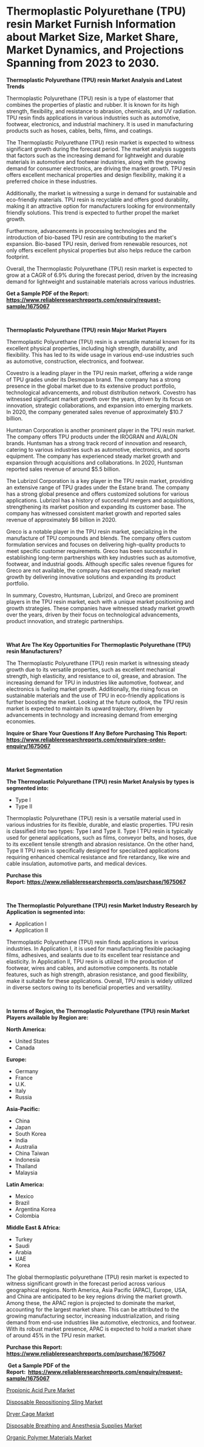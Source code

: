 <p><h1>Thermoplastic Polyurethane (TPU) resin Market Furnish Information about Market Size, Market Share, Market Dynamics, and Projections Spanning from 2023 to 2030.</h1></p><p><strong>Thermoplastic Polyurethane (TPU) resin Market Analysis and Latest Trends</strong></p>
<p><p>Thermoplastic Polyurethane (TPU) resin is a type of elastomer that combines the properties of plastic and rubber. It is known for its high strength, flexibility, and resistance to abrasion, chemicals, and UV radiation. TPU resin finds applications in various industries such as automotive, footwear, electronics, and industrial machinery. It is used in manufacturing products such as hoses, cables, belts, films, and coatings.</p><p>The Thermoplastic Polyurethane (TPU) resin market is expected to witness significant growth during the forecast period. The market analysis suggests that factors such as the increasing demand for lightweight and durable materials in automotive and footwear industries, along with the growing demand for consumer electronics, are driving the market growth. TPU resin offers excellent mechanical properties and design flexibility, making it a preferred choice in these industries.</p><p>Additionally, the market is witnessing a surge in demand for sustainable and eco-friendly materials. TPU resin is recyclable and offers good durability, making it an attractive option for manufacturers looking for environmentally friendly solutions. This trend is expected to further propel the market growth.</p><p>Furthermore, advancements in processing technologies and the introduction of bio-based TPU resin are contributing to the market's expansion. Bio-based TPU resin, derived from renewable resources, not only offers excellent physical properties but also helps reduce the carbon footprint.</p><p>Overall, the Thermoplastic Polyurethane (TPU) resin market is expected to grow at a CAGR of 6.9% during the forecast period, driven by the increasing demand for lightweight and sustainable materials across various industries.</p></p>
<p><strong>Get a Sample PDF of the Report:&nbsp; <a href="https://www.reliableresearchreports.com/enquiry/request-sample/1675067">https://www.reliableresearchreports.com/enquiry/request-sample/1675067</a></strong></p>
<p>&nbsp;</p>
<p><strong>Thermoplastic Polyurethane (TPU) resin Major Market Players</strong></p>
<p><p>Thermoplastic Polyurethane (TPU) resin is a versatile material known for its excellent physical properties, including high strength, durability, and flexibility. This has led to its wide usage in various end-use industries such as automotive, construction, electronics, and footwear.</p><p>Covestro is a leading player in the TPU resin market, offering a wide range of TPU grades under its Desmopan brand. The company has a strong presence in the global market due to its extensive product portfolio, technological advancements, and robust distribution network. Covestro has witnessed significant market growth over the years, driven by its focus on innovation, strategic collaborations, and expansion into emerging markets. In 2020, the company generated sales revenue of approximately $10.7 billion.</p><p>Huntsman Corporation is another prominent player in the TPU resin market. The company offers TPU products under the IROGRAN and AVALON brands. Huntsman has a strong track record of innovation and research, catering to various industries such as automotive, electronics, and sports equipment. The company has experienced steady market growth and expansion through acquisitions and collaborations. In 2020, Huntsman reported sales revenue of around $5.5 billion.</p><p>The Lubrizol Corporation is a key player in the TPU resin market, providing an extensive range of TPU grades under the Estane brand. The company has a strong global presence and offers customized solutions for various applications. Lubrizol has a history of successful mergers and acquisitions, strengthening its market position and expanding its customer base. The company has witnessed consistent market growth and reported sales revenue of approximately $6 billion in 2020.</p><p>Greco is a notable player in the TPU resin market, specializing in the manufacture of TPU compounds and blends. The company offers custom formulation services and focuses on delivering high-quality products to meet specific customer requirements. Greco has been successful in establishing long-term partnerships with key industries such as automotive, footwear, and industrial goods. Although specific sales revenue figures for Greco are not available, the company has experienced steady market growth by delivering innovative solutions and expanding its product portfolio.</p><p>In summary, Covestro, Huntsman, Lubrizol, and Greco are prominent players in the TPU resin market, each with a unique market positioning and growth strategies. These companies have witnessed steady market growth over the years, driven by their focus on technological advancements, product innovation, and strategic partnerships.</p></p>
<p>&nbsp;</p>
<p><strong>What Are The Key Opportunities For Thermoplastic Polyurethane (TPU) resin Manufacturers?</strong></p>
<p><p>The Thermoplastic Polyurethane (TPU) resin market is witnessing steady growth due to its versatile properties, such as excellent mechanical strength, high elasticity, and resistance to oil, grease, and abrasion. The increasing demand for TPU in industries like automotive, footwear, and electronics is fueling market growth. Additionally, the rising focus on sustainable materials and the use of TPU in eco-friendly applications is further boosting the market. Looking at the future outlook, the TPU resin market is expected to maintain its upward trajectory, driven by advancements in technology and increasing demand from emerging economies.</p></p>
<p><strong>Inquire or Share Your Questions If Any Before Purchasing This Report: <a href="https://www.reliableresearchreports.com/enquiry/pre-order-enquiry/1675067">https://www.reliableresearchreports.com/enquiry/pre-order-enquiry/1675067</a></strong></p>
<p>&nbsp;</p>
<p><strong>Market Segmentation</strong></p>
<p><strong>The Thermoplastic Polyurethane (TPU) resin Market Analysis by types is segmented into:</strong></p>
<p><ul><li>Type I</li><li>Type II</li></ul></p>
<p><p>Thermoplastic Polyurethane (TPU) resin is a versatile material used in various industries for its flexible, durable, and elastic properties. TPU resin is classified into two types: Type I and Type II. Type I TPU resin is typically used for general applications, such as films, conveyor belts, and hoses, due to its excellent tensile strength and abrasion resistance. On the other hand, Type II TPU resin is specifically designed for specialized applications requiring enhanced chemical resistance and fire retardancy, like wire and cable insulation, automotive parts, and medical devices.</p></p>
<p><strong>Purchase this Report:&nbsp;<a href="https://www.reliableresearchreports.com/purchase/1675067">https://www.reliableresearchreports.com/purchase/1675067</a></strong></p>
<p>&nbsp;</p>
<p><strong>The Thermoplastic Polyurethane (TPU) resin Market Industry Research by Application is segmented into:</strong></p>
<p><ul><li>Application I</li><li>Application II</li></ul></p>
<p><p>Thermoplastic Polyurethane (TPU) resin finds applications in various industries. In Application I, it is used for manufacturing flexible packaging films, adhesives, and sealants due to its excellent tear resistance and elasticity. In Application II, TPU resin is utilized in the production of footwear, wires and cables, and automotive components. Its notable features, such as high strength, abrasion resistance, and good flexibility, make it suitable for these applications. Overall, TPU resin is widely utilized in diverse sectors owing to its beneficial properties and versatility.</p></p>
<p>&nbsp;</p>
<p><strong>In terms of Region, the Thermoplastic Polyurethane (TPU) resin Market Players available by Region are:</strong></p>
<p>
    <p> <strong> North America: </strong>
        <ul>
            <li>United States</li>
            <li>Canada</li>
        </ul>
        </p> 
    <p> <strong> Europe: </strong>
        <ul>
            <li>Germany</li>
            <li>France</li>
            <li>U.K.</li>
            <li>Italy</li>
            <li>Russia</li>
        </ul>
        </p> 
    <p> <strong> Asia-Pacific: </strong>
        <ul>
            <li>China</li>
            <li>Japan</li>
            <li>South Korea</li>
            <li>India</li>
            <li>Australia</li>
            <li>China Taiwan</li>
            <li>Indonesia</li>
            <li>Thailand</li>
            <li>Malaysia</li>
        </ul>
        </p> 
    <p> <strong> Latin America: </strong>
        <ul>
            <li>Mexico</li>
            <li>Brazil</li>
            <li>Argentina Korea</li>
            <li>Colombia</li>
        </ul>
        </p> 
    <p> <strong> Middle East & Africa: </strong>
        <ul>
            <li>Turkey</li>
            <li>Saudi</li>
            <li>Arabia</li>
            <li>UAE</li>
            <li>Korea</li>
        </ul>
    </p>
    </p>
<p><p>The global thermoplastic polyurethane (TPU) resin market is expected to witness significant growth in the forecast period across various geographical regions. North America, Asia Pacific (APAC), Europe, USA, and China are anticipated to be key regions driving the market growth. Among these, the APAC region is projected to dominate the market, accounting for the largest market share. This can be attributed to the growing manufacturing sector, increasing industrialization, and rising demand from end-use industries like automotive, electronics, and footwear. With its robust market presence, APAC is expected to hold a market share of around 45% in the TPU resin market.</p></p>
<p><strong>Purchase this Report: <a href="https://www.reliableresearchreports.com/purchase/1675067">https://www.reliableresearchreports.com/purchase/1675067</a></strong></p>
<p>&nbsp;<strong>Get a Sample PDF of the Report:&nbsp;&nbsp;<a href="https://www.reliableresearchreports.com/enquiry/request-sample/1675067">https://www.reliableresearchreports.com/enquiry/request-sample/1675067</a></strong></p>
<p><strong></strong></p>
<p><p><a href="https://github.com/virtuosemr/Market-Research-Report-List-1/blob/main/propionic-acid-pure-market.md">Propionic Acid Pure Market</a></p><p><a href="https://www.linkedin.com/pulse/disposable-repositioning-sling-market-size-growth-forecast-b9fyc/">Disposable Repositioning Sling Market</a></p><p><a href="https://www.linkedin.com/pulse/dryer-cage-market-research-report-unlocks-analysis-financial-jghcc/">Dryer Cage Market</a></p><p><a href="https://medium.com/@ginawindler1965/disposable-breathing-and-anesthesia-supplies-market-focuses-on-market-share-size-and-projected-8b2108703290">Disposable Breathing and Anesthesia Supplies Market</a></p><p><a href="https://github.com/JameTravis/Market-Research-Report-List-2/blob/main/organic-polymer-materials-market.md">Organic Polymer Materials Market</a></p></p>
